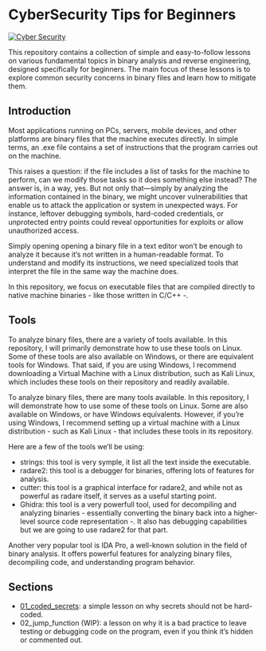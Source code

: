 # CyberSecurity Tips for Beginners

<a href='' target="_blank"><img alt='Cyber Security' src='https://img.shields.io/badge/Cyber_Security-100000?style=for-the-badge&logo=Cyber Security&logoColor=B60000&labelColor=FFA200&color=FFA200'/></a>

This repository contains a collection of simple and easy-to-follow lessons on various fundamental topics in binary analysis and reverse engineering, designed specifically for beginners. The main focus of these lessons is to explore common security concerns in binary files and learn how to mitigate them.


## Introduction

Most applications running on PCs, servers, mobile devices, and other platforms are binary files that the machine executes directly. In simple terms, an .exe file contains a set of instructions that the program carries out on the machine.

This raises a question: if the file includes a list of tasks for the machine to perform, can we modify those tasks so it does something else instead? The answer is, in a way, yes. But not only that—simply by analyzing the information contained in the binary, we might uncover vulnerabilities that enable us to attack the application or system in unexpected ways. For instance, leftover debugging symbols, hard-coded credentials, or unprotected entry points could reveal opportunities for exploits or allow unauthorized access.

Simply opening opening a binary file in a text editor won’t be enough to analyze it because it’s not written in a human-readable format. To understand and modify its instructions, we need specialized tools that interpret the file in the same way the machine does.

In this repository, we focus on executable files that are compiled directly to native machine binaries - like those written in C/C++ -.

## Tools
To analyze binary files, there are a variety of tools available. In this repository, I will primarily demonstrate how to use these tools on Linux. Some of these tools are also available on Windows, or there are equivalent tools for Windows. That said, if you are using Windows, I recommend downloading a Virtual Machine with a Linux distribution, such as Kali Linux, which includes these tools on their repository and readily available.

To analyze binary files, there are many tools available. In this repository, I will demonstrate how to use some of these tools on Linux. Some are also available on Windows, or have Windows equivalents. However, if you’re using Windows, I recommend setting up a virtual machine with a Linux distribution - such as Kali Linux - that includes these tools in its repository.

Here are a few of the tools we’ll be using:

+ strings: this tool is very symple, it list all the text inside the executable.
+ radare2: this tool is a debugger for binaries, offering lots of features for analysis.
+ cutter: this tool is a graphical interface for radare2, and while not as powerful as radare itself, it serves as a useful starting point.
+ Ghidra: this tool is a very powerfull tool, used for decompiling and analyzing binaries - essentially converting the binary back into a higher-level source code representation -. It also has debugging capabilities but we are going to use radare2 for that part.

Another very popular tool is IDA Pro, a well-known solution in the field of binary analysis. It offers powerful features for analyzing binary files, decompiling code, and understanding program behavior.

## Sections

+ [01_coded_secrets](01_coded_secrets/README.md): a simple lesson on why secrets should not be hard-coded.
+ 02_jump_function (WIP): a lesson on why it is a bad practice to leave testing or debugging code on the program, even if you think it’s hidden or commented out.

